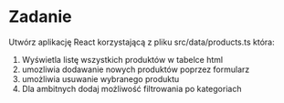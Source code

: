 # Zadanie 
Utwórz aplikację React korzystającą z pliku src/data/products.ts która:
1. Wyświetla listę wszystkich produktów w tabelce html
2. umozliwia dodawanie nowych produktów poprzez formularz
3. umożliwia usuwanie wybranego produktu
4. Dla ambitnych dodaj możliwość filtrowania po kategoriach